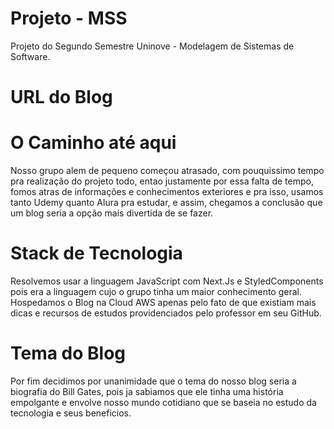# Projeto - MSS
Projeto do Segundo Semestre Uninove - Modelagem de Sistemas de Software.

# URL do Blog

# O Caminho até aqui
Nosso grupo alem de pequeno começou atrasado, com pouquissimo tempo pra realização do projeto todo, entao justamente por essa falta de tempo, fomos atras de informações e conhecimentos exteriores e pra isso, usamos tanto Udemy quanto Alura pra estudar, e assim, chegamos a conclusão que um blog seria a opção mais divertida de se fazer. 

# Stack de Tecnologia
Resolvemos usar a linguagem JavaScript com Next.Js e StyledComponents pois era a linguagem cujo o grupo tinha um maior conhecimento geral. Hospedamos o Blog na Cloud AWS apenas pelo fato de que existiam mais dicas e recursos de estudos providenciados pelo professor em seu GitHub. 

# Tema do Blog
Por fim decidimos por unanimidade que o tema do nosso blog seria a biografia do Bill Gates, pois ja sabiamos que ele tinha uma história empolgante e envolve nosso mundo cotidiano que se baseia no estudo da tecnologia e seus beneficios.